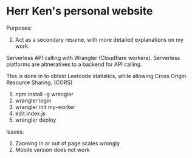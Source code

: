 # Herr Ken's personal website

Purposes:

1. Act as a secondary resume, with more detailed explanations on my work.




Serverless API calling with Wrangler (Cloudflare workers). Serverless platforms are altneratives to a backend for API calling.

This is done in to obtain Leetcode statistics, while allowing Cross Origin Resource Sharing. (CORS)

1. npm install -g wrangler
2. wrangler login
3. wrangler init my-worker
4. edit index.js
5. wrangler deploy


Issues:
1. Zooming in or out of page scales wrongly
2. Mobile version does not work
